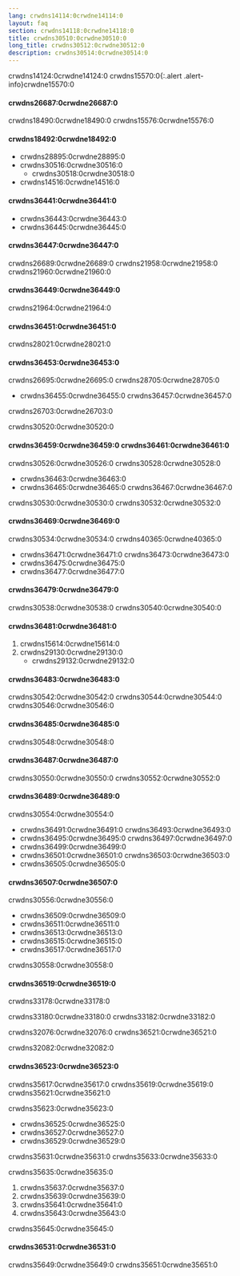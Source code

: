 ```yaml
---
lang: crwdns14114:0crwdne14114:0
layout: faq
section: crwdns14118:0crwdne14118:0
title: crwdns30510:0crwdne30510:0
long_title: crwdns30512:0crwdne30512:0
description: crwdns30514:0crwdne30514:0
---
```


crwdns14124:0crwdne14124:0
crwdns15570:0{:.alert .alert-info}crwdne15570:0

#### crwdns26687:0crwdne26687:0
crwdns18490:0crwdne18490:0 crwdns15576:0crwdne15576:0

#### crwdns18492:0crwdne18492:0
- crwdns28895:0crwdne28895:0
- crwdns30516:0crwdne30516:0
   - crwdns30518:0crwdne30518:0
- crwdns14516:0crwdne14516:0

#### crwdns36441:0crwdne36441:0
- crwdns36443:0crwdne36443:0
- crwdns36445:0crwdne36445:0

#### crwdns36447:0crwdne36447:0
crwdns26689:0crwdne26689:0 crwdns21958:0crwdne21958:0 crwdns21960:0crwdne21960:0

#### crwdns36449:0crwdne36449:0
crwdns21964:0crwdne21964:0

#### crwdns36451:0crwdne36451:0
crwdns28021:0crwdne28021:0

#### crwdns36453:0crwdne36453:0
crwdns26695:0crwdne26695:0 crwdns28705:0crwdne28705:0
- crwdns36455:0crwdne36455:0 crwdns36457:0crwdne36457:0

crwdns26703:0crwdne26703:0

crwdns30520:0crwdne30520:0

#### crwdns36459:0crwdne36459:0 crwdns36461:0crwdne36461:0
crwdns30526:0crwdne30526:0 crwdns30528:0crwdne30528:0

- crwdns36463:0crwdne36463:0
- crwdns36465:0crwdne36465:0 crwdns36467:0crwdne36467:0

crwdns30530:0crwdne30530:0 crwdns30532:0crwdne30532:0

#### crwdns36469:0crwdne36469:0
crwdns30534:0crwdne30534:0 crwdns40365:0crwdne40365:0
- crwdns36471:0crwdne36471:0 crwdns36473:0crwdne36473:0
- crwdns36475:0crwdne36475:0
- crwdns36477:0crwdne36477:0

#### crwdns36479:0crwdne36479:0
crwdns30538:0crwdne30538:0 crwdns30540:0crwdne30540:0

#### crwdns36481:0crwdne36481:0
1. crwdns15614:0crwdne15614:0
1. crwdns29130:0crwdne29130:0
   - crwdns29132:0crwdne29132:0

#### crwdns36483:0crwdne36483:0
crwdns30542:0crwdne30542:0 crwdns30544:0crwdne30544:0 crwdns30546:0crwdne30546:0

#### crwdns36485:0crwdne36485:0
crwdns30548:0crwdne30548:0

#### crwdns36487:0crwdne36487:0
crwdns30550:0crwdne30550:0 crwdns30552:0crwdne30552:0

#### crwdns36489:0crwdne36489:0
crwdns30554:0crwdne30554:0
- crwdns36491:0crwdne36491:0 crwdns36493:0crwdne36493:0
- crwdns36495:0crwdne36495:0 crwdns36497:0crwdne36497:0
- crwdns36499:0crwdne36499:0
- crwdns36501:0crwdne36501:0 crwdns36503:0crwdne36503:0
- crwdns36505:0crwdne36505:0

#### crwdns36507:0crwdne36507:0
crwdns30556:0crwdne30556:0
- crwdns36509:0crwdne36509:0
- crwdns36511:0crwdne36511:0
- crwdns36513:0crwdne36513:0
- crwdns36515:0crwdne36515:0
- crwdns36517:0crwdne36517:0

crwdns30558:0crwdne30558:0

#### crwdns36519:0crwdne36519:0
crwdns33178:0crwdne33178:0

crwdns33180:0crwdne33180:0 crwdns33182:0crwdne33182:0

crwdns32076:0crwdne32076:0 crwdns36521:0crwdne36521:0

crwdns32082:0crwdne32082:0

#### crwdns36523:0crwdne36523:0
crwdns35617:0crwdne35617:0 crwdns35619:0crwdne35619:0 crwdns35621:0crwdne35621:0

crwdns35623:0crwdne35623:0
- crwdns36525:0crwdne36525:0
- crwdns36527:0crwdne36527:0
- crwdns36529:0crwdne36529:0

crwdns35631:0crwdne35631:0 crwdns35633:0crwdne35633:0

crwdns35635:0crwdne35635:0
1. crwdns35637:0crwdne35637:0
1. crwdns35639:0crwdne35639:0
1. crwdns35641:0crwdne35641:0
1. crwdns35643:0crwdne35643:0

crwdns35645:0crwdne35645:0

#### crwdns36531:0crwdne36531:0
crwdns35649:0crwdne35649:0 crwdns35651:0crwdne35651:0
